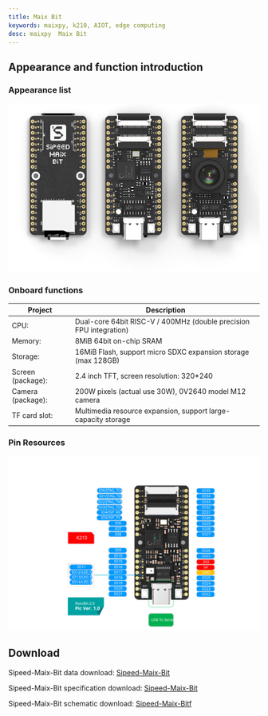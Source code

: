 ```yaml
---
title: Maix Bit
keywords: maixpy, k210, AIOT, edge computing
desc: maixpy  Maix Bit
---
```



## Appearance and function introduction

### Appearance list

![Maix Bit](../../assets/hardware/maix_bit/maix_bit.png)

### Onboard functions

| Project | Description |
| --- | --- |
| CPU: | Dual-core 64bit RISC-V / 400MHz (double precision FPU integration) |
| Memory: | 8MiB 64bit on-chip SRAM |
| Storage: | 16MiB Flash, support micro SDXC expansion storage (max 128GB) |
| Screen (package): | 2.4 inch TFT, screen resolution: 320\*240 |
| Camera (package): | 200W pixels (actual use 30W), 0V2640 model M12 camera |
| TF card slot: | Multimedia resource expansion, support large-capacity storage |

### Pin Resources

![](./../../assets/hardware/maix_bit/maixbit_pin_maps.svg)

## Download

Sipeed-Maix-Bit data download: [Sipeed-Maix-Bit](https://dl.sipeed.com/shareURL/MAIX/HDK/Sipeed-Maix-Bit)

Sipeed-Maix-Bit specification download: [Sipeed-Maix-Bit](https://dl.sipeed.com/fileList/MAIX/HDK/Sipeed-Maix-Bit/Specifications/Sipeed_Maix_Bit_Specification_V2.0.pdf)

Sipeed-Maix-Bit schematic download: <a href="https://dl.sipeed.com/fileList/MAIX/HDK/Sipeed-Maix-Bit/Maix-Bit%20V2.0(with%20MEMS%20microphone)/Maix-Bit%20V2.0(Schematic).pdf">Sipeed-Maix-Bitf</a>
